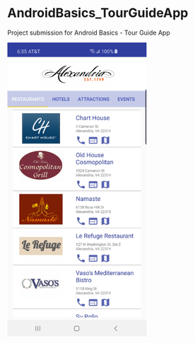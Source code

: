 # AndroidBasics_TourGuideApp

Project submission for Android Basics - Tour Guide App

<img src="Screenshot_20190915-183531_TourGuideApp.jpg" width="315" height="auto">
